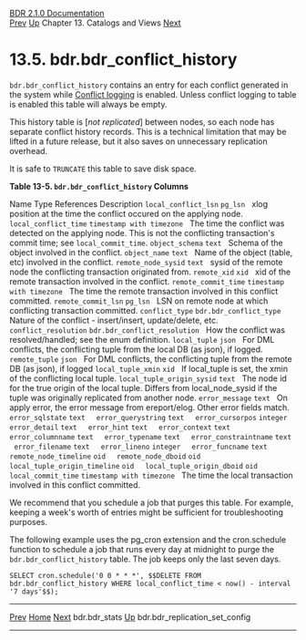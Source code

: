   [BDR 2.1.0 Documentation](README.md)                                                                                                           
  [Prev](catalog-bdr-stats.md "bdr.bdr_stats")   [Up](catalogs-views.md)    Chapter 13. Catalogs and Views    [Next](catalog-bdr-replication-set-config.md "bdr.bdr_replication_set_config")


# 13.5. bdr.bdr_conflict_history

`bdr.bdr_conflict_history` contains an entry for each conflict
generated in the system while [Conflict logging](conflicts-logging.md)
is enabled. Unless conflict logging to table is enabled this table will
always be empty.

This history table is [*not replicated*] between nodes, so
each node has separate conflict history records. This is a technical
limitation that may be lifted in a future release, but it also saves on
unnecessary replication overhead.

It is safe to `TRUNCATE` this table to save disk space.


**Table 13-5. `bdr.bdr_conflict_history` Columns**

  Name                                          Type                                   References   Description
  `local_conflict_lsn`            `pg_lsn`                                     xlog position at the time the conflict occured on the applying node.
  `local_conflict_time`           `timestamp with timezone`                    The time the conflict was detected on the applying node. This is not the conflicting transaction\'s commit time; see `local_commit_time`.
  `object_schema`                 `text`                                       Schema of the object involved in the conflict.
  `object_name`                   `text`                                       Name of the object (table, etc) involved in the conflict.
  `remote_node_sysid`             `text`                                       sysid of the remote node the conflicting transaction originated from.
  `remote_xid`                    `xid`                                        xid of the remote transaction involved in the conflict.
  `remote_commit_time`            `timestamp with timezone`                    The time the remote transaction involved in this conflict committed.
  `remote_commit_lsn`             `pg_lsn`                                     LSN on remote node at which conflicting transaction committed.
  `conflict_type`                 `bdr.bdr_conflict_type`                      Nature of the conflict - insert/insert, update/delete, etc.
  `conflict_resolution`           `bdr.bdr_conflict_resolution`                How the conflict was resolved/handled; see the enum definition.
  `local_tuple`                   `json`                                       For DML conflicts, the conflicting tuple from the local DB (as json), if logged.
  `remote_tuple`                  `json`                                       For DML conflicts, the conflicting tuple from the remote DB (as json), if logged
  `local_tuple_xmin`              `xid`                                        If local_tuple is set, the xmin of the conflicting local tuple.
  `local_tuple_origin_sysid`      `text`                                       The node id for the true origin of the local tuple. Differs from local_node_sysid if the tuple was originally replicated from another node.
  `error_message`                 `text`                                       On apply error, the error message from ereport/elog. Other error fields match.
  `error_sqlstate`                `text`                                        
  `error_querystring`             `text`                                        
  `error_cursorpos`               `integer`                                     
  `error_detail`                  `text`                                        
  `error_hint`                    `text`                                        
  `error_context`                 `text`                                        
  `error_columnname`              `text`                                        
  `error_typename`                `text`                                        
  `error_constraintname`          `text`                                        
  `error_filename`                `text`                                        
  `error_lineno`                  `integer`                                     
  `error_funcname`                `text`                                        
  `remote_node_timeline`          `oid`                                         
  `remote_node_dboid`             `oid`                                         
  `local_tuple_origin_timeline`   `oid`                                         
  `local_tuple_origin_dboid`      `oid`                                         
  `local_commit_time`             `timestamp with timezone`                    The time the local transaction involved in this conflict committed.

We recommend that you schedule a job that purges this table. For example, keeping a week's worth of entries might be sufficient for troubleshooting purposes.

The following example uses the pg_cron extension and the cron.schedule function to schedule a job that runs every day at midnight to purge the `bdr.bdr_conflict_history` table. The job keeps only the last seven days.

`
SELECT cron.schedule('0 0 * * *', $$DELETE
    FROM bdr.bdr_conflict_history
    WHERE local_conflict_time < now() - interval '7 days'$$);
`

  ------------------------------------------------- ------------------------------------------ ----------------------------------------------------------------
  [Prev](catalog-bdr-stats.md)       [Home](README.md)        [Next](catalog-bdr-replication-set-config.md)
  bdr.bdr_stats                                    [Up](catalogs-views.md)                                    bdr.bdr_replication_set_config
  ------------------------------------------------- ------------------------------------------ ----------------------------------------------------------------
